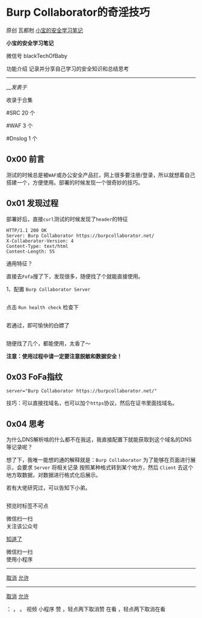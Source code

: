 #  Burp Collaborator的奇淫技巧

原创 瓦都尅 [ 小宝的安全学习笔记 ](javascript:void\(0\);)

**小宝的安全学习笔记** ![]()

微信号 blackTechOfBaby

功能介绍 记录并分享自己学习的安全知识和总结思考

____

___发表于_

收录于合集

#SRC 20 个

#WAF 3 个

#Dnslog 1 个

## 0x00 前言

测试的时候总是被`WAF`或办公安全产品拦，网上很多要注册/登录，所以就想着自己搭建一个，方便使用。部署的时候发现一个很奇妙的技巧。

## 0x01 发现过程

部署好后，直接`curl`测试的时候发现了`header`的特征

    
    
    HTTP/1.1 200 OK  
    Server: Burp Collaborator https://burpcollaborator.net/  
    X-Collaborator-Version: 4  
    Content-Type: text/html  
    Content-Length: 55  
    

通用特征？

直接去`Fofa`搜了下，发现很多，随便找了个就能直接使用。

1、配置 `Burp Collaborator Server`

![]()

点击 `Run health check` 检查下

![]()

若通过，即可愉快的白嫖了

![]()

随便找了几个，都能使用，太香了～

 **注意：使用过程中请一定要注意脱敏和数据安全！**

##  0x03 FoFa指纹

    
    
    server="Burp Collaborator https://burpcollaborator.net/"  
    

技巧：可以直接找域名，也可以加个`https`协议，然后在证书里面找域名。

## 0x04 思考

为什么DNS解析啥的什么都不在我这，我直接配置下就能获取到这个域名的DNS等记录呢？

想了下，我唯一能想的通的解释就是：`Burp Collaborator` 为了能够在页面进行展示，会要求 `Server` 将相关记录
按照某种格式转到某个地方，然后 `Client` 去这个地方取数据，对数据进行格式化后展示。

若有大佬研究过，可以告知下小弟。

![]()

  

预览时标签不可点

微信扫一扫  
关注该公众号

[知道了](javascript:;)

微信扫一扫  
使用小程序

****

[取消](javascript:void\(0\);) [允许](javascript:void\(0\);)

****

[取消](javascript:void\(0\);) [允许](javascript:void\(0\);)

： ， 。   视频 小程序 赞 ，轻点两下取消赞 在看 ，轻点两下取消在看

